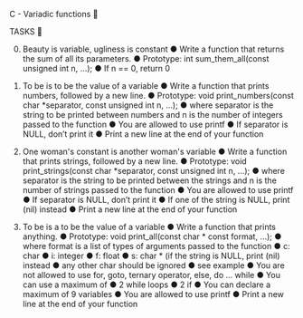 C - Variadic functions 📁

TASKS 📃

0. Beauty is variable, ugliness is constant
●	Write a function that returns the sum of all its parameters.
●	Prototype: int sum_them_all(const unsigned int n, ...);
●	If n == 0, return 0

1. To be is to be the value of a variable
●	Write a function that prints numbers, followed by a new line.
●	Prototype: void print_numbers(const char *separator, const unsigned int n, ...);
●	where separator is the string to be printed between numbers and n is the number of integers passed to the function
●	You are allowed to use printf
●	If separator is NULL, don’t print it
●	Print a new line at the end of your function

2. One woman's constant is another woman's variable
●	Write a function that prints strings, followed by a new line.
●	Prototype: void print_strings(const char *separator, const unsigned int n, ...);
●	where separator is the string to be printed between the strings and n is the number of strings passed to the function
●	You are allowed to use printf
●	If separator is NULL, don’t print it
●	If one of the string is NULL, print (nil) instead
●	Print a new line at the end of your function

3. To be is a to be the value of a variable
●	Write a function that prints anything.
●	Prototype: void print_all(const char * const format, ...);
●	where format is a list of types of arguments passed to the function
●	c: char
●	i: integer
●	f: float
●	s: char * (if the string is NULL, print (nil) instead
●	any other char should be ignored
●	see example
●	You are not allowed to use for, goto, ternary operator, else, do ... while
●	You can use a maximum of
●	2 while loops
●	2 if
●	You can declare a maximum of 9 variables
●	You are allowed to use printf
●	Print a new line at the end of your function
